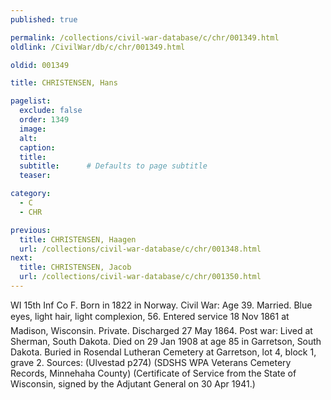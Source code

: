 ```yaml
---
published: true

permalink: /collections/civil-war-database/c/chr/001349.html
oldlink: /CivilWar/db/c/chr/001349.html

oldid: 001349

title: CHRISTENSEN, Hans

pagelist:
  exclude: false
  order: 1349
  image: 
  alt:
  caption:
  title:
  subtitle:      # Defaults to page subtitle
  teaser:

category: 
  - C 
  - CHR

previous:
  title: CHRISTENSEN, Haagen
  url: /collections/civil-war-database/c/chr/001348.html  
next:
  title: CHRISTENSEN, Jacob
  url: /collections/civil-war-database/c/chr/001350.html   
---
```

WI 15th Inf Co F. Born in 1822 in Norway. Civil War: Age 39. Married. Blue eyes, light hair, light complexion, 5&#146;6&#148;. Entered service 18 Nov 1861 at Madison, Wisconsin. Private. Discharged 27 May 1864. Post war: Lived at Sherman, South Dakota. Died on 29 Jan 1908 at age 85 in Garretson, South Dakota. Buried in Rosendal Lutheran Cemetery at Garretson, lot 4, block 1, grave 2. Sources: (Ulvestad p274) (SDSHS WPA Veterans Cemetery Records, Minnehaha County) (Certificate of Service from the State of Wisconsin, signed by the Adjutant General on 30 Apr 1941.)